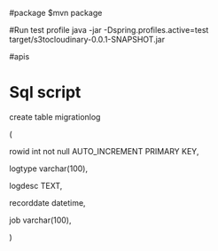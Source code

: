 
#package 
$mvn package

#Run test profile
java -jar -Dspring.profiles.active=test target/s3tocloudinary-0.0.1-SNAPSHOT.jar


#apis


# Sql script
create table migrationlog 

( 

rowid int not null AUTO_INCREMENT PRIMARY KEY, 

logtype varchar(100), 

logdesc TEXT, 

recorddate datetime,
 
job varchar(100),

) 